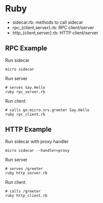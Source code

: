 # Ruby

- sidecar.rb: methods to call sidecar
- rpc_{client,server}.rb: RPC client/server
- http_{client,server}.rb: HTTP client/server

## RPC Example

Run sidecar
```shell
micro sidecar
```

Run server
```shell
# serves Say.Hello
ruby rpc_server.rb
```

Run client
```shell
# calls go.micro.srv.greeter Say.Hello
ruby rpc_client.rb
```

## HTTP Example

Run sidecar with proxy handler
```shell
micro sidecar --handler=proxy
```

Run server
```shell
# serves /greeter
ruby http_server.rb
```

Run client
```shell
# calls /greeter
ruby http_client.rb
```
